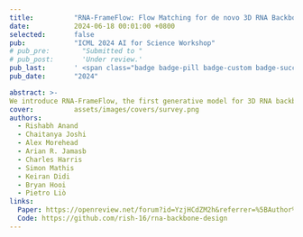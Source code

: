```yaml
---
title:          "RNA-FrameFlow: Flow Matching for de novo 3D RNA Backbone Design"
date:           2024-06-18 00:01:00 +0800
selected:       false
pub:            "ICML 2024 AI for Science Workshop"
# pub_pre:        "Submitted to "
# pub_post:       'Under review.'
pub_last:       ' <span class="badge badge-pill badge-custom badge-success">Spotlight</span>'
pub_date:       "2024"

abstract: >-
We introduce RNA-FrameFlow, the first generative model for 3D RNA backbone design. We build upon $SE(3)$ flow matching for protein backbone generation and establish protocols for data preparation and evaluation to address unique challenges posed by RNA modeling.
cover:          assets/images/covers/survey.png
authors:
  - Rishabh Anand
  - Chaitanya Joshi
  - Alex Morehead
  - Arian R. Jamasb
  - Charles Harris
  - Simon Mathis
  - Keiran Didi
  - Bryan Hooi
  - Pietro Liò
links:
  Paper: https://openreview.net/forum?id=YzjHCdZM2h&referrer=%5BAuthor%20Console%5D(%2Fgroup%3Fid%3DICML.cc%2F2024%2FWorkshop%2FAI4Science%2FAuthors%23your-submissions)
  Code: https://github.com/rish-16/rna-backbone-design
---
```

